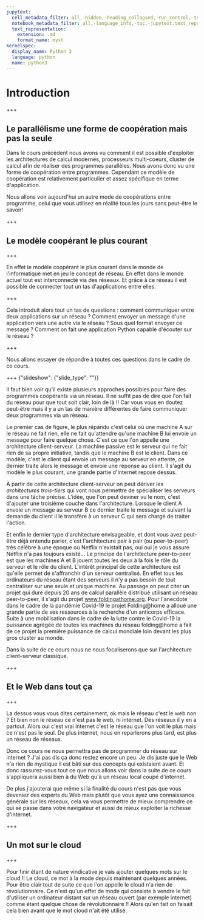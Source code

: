 ```yaml
---
jupytext:
  cell_metadata_filter: all,-hidden,-heading_collapsed,-run_control,-trusted
  notebook_metadata_filter: all,-language_info,-toc,-jupytext.text_representation.jupytext_version,-jupytext.text_representation.format_version
  text_representation:
    extension: .md
    format_name: myst
kernelspec:
  display_name: Python 3
  language: python
  name: python3
---
```


# Introduction

+++

## Le parallélisme une forme de coopération mais pas la seule

Dans le cours précédent nous avons vu comment il est possible d'exploiter les architectures de calcul modernes, processeurs multi-coeurs, cluster de calcul afin de réaliser des programmes parallèles. Nous avons donc vu une forme de coopération entre programmes. Cependant ce modèle de coopération est relativement particulier et assez spécifique en terme d'application.  

Nous allons voir aujourd'hui un autre mode de coopérations entre programme, celui que vous utilisez en réalité tous les jours sans peut-être le savoir!

+++

## Le modèle coopérant le plus courant

+++

En effet le modèle coopérant le plus courant dans le monde de l'informatique met en jeu le concept de réseau. En effet dans le monde actuel tout est interconnecté via des réseaux. Et grâce à ce réseau il est possible de connecter tout un tas d'applications entre elles.

+++

Cela introduit alors tout un tas de questions : comment communiquer entre deux applications sur un réseau ? Comment envoyer un message d'une application vers une autre via le réseau ? Sous quel format envoyer ce message ? Comment on fait une application Python capable d'écouter sur le réseau ?

+++

Nous allons essayer de répondre à toutes ces questions dans le cadre de ce cours.

+++ {"slideshow": {"slide_type": ""}}

Il faut bien voir qu'il existe plusieurs approches possibles pour faire des programmes coopérants via un réseau. Il ne suffit pas de dire que l'on fait du réseau pour que tout soit clair, loin de là !! Car vous vous en doutez peut-être mais il y a un tas de manière différentes de faire communiquer deux programmes via un réseau. 

Le premier cas de figure, le plus répandu c'est celui où une machine A sur le réseau ne fait rien, elle ne fait qu'attendre qu'une machine B lui envoie un message pour faire quelque chose. C'est ce que l'on appelle une architecture client-serveur. La machine passive est le serveur qui ne fait rien de sa propre initiative, tandis que le machine B est le client. Dans ce modèle, c'est le client qui envoie un message au serveur en attente, ce dernier traite alors le message et envoie une réponse au client. Il s'agit du modèle le plus courant, une grande partie d'Internet repose dessus.

À partir de cette architecture client-serveur on peut dériver les *architectures trois-tiers* qui vont nous permettre de spécialiser les serveurs dans une tâche précise. L'idée, que l'on peut deviner vu le nom, c'est d'ajouter une troisième couche dans l'architecture. Lorsque le client A envoie un message au serveur B ce dernier traite le message et suivant la demande du client il le transfère à un serveur C qui sera chargé de traiter l'action. 

Et enfin le dernier type d'architecture envisageable, et dont vous avez peut-être déjà entendu parler, c'est l'architecture pair à pair (ou peer-to-peer) très célèbre à une époque où Netflix n'existait pas, oui oui je vous assure Netflix n'a pas toujours existé... Le principe de l'architecture peer-to-peer est que les machines A et B jouent toutes les deux à la fois le rôle du serveur et le rôle du client. L'intérêt principal de cette architecture est qu'elle permet de s'affranchir d'un serveur centralisé. En effet tous les ordinateurs du réseau étant des serveurs il n'y a pas besoin de tout centraliser sur une seule et unique machine. Au passage on peut citer un projet qui dure depuis 20 ans de calcul parallèle distribué utilisant un réseau peer-to-peer, il s'agit du projet www.foldingathome.org. Pour l'anecdote dans le cadre de la pandémie Covid-19 le projet Folding@home a alloué une grande partie de ses ressources à la recherche d'un anticorps efficace. Suite à une mobilisation dans le cadre de la lutte contre le Covid-19 la puissance agrégée de toutes les machines du réseau folding@home a fait de ce projet la première puissance de calcul mondiale loin devant les plus gros cluster au monde. 

Dans la suite de ce cours nous ne nous focaliserons que sur l'architecture client-serveur classique.

+++

## Et le Web dans tout ça

+++

La dessus vous vous dites certainement, ok mais le réseau c'est le web non ? Et bien non le réseau ce n'est pas le web, ni internet. Des réseaux il y en a partout. Alors oui c'est vrai internet c'est le réseau que l'on voit le plus mais ce n'est pas le seul. De plus internet, nous en reparlerons plus tard, est plus un réseau de réseaux. 

Donc ce cours ne nous permettra pas de programmer du réseau sur internet ? J'ai pas dis ça donc restez encore un peu. Je dis juste que le Web n'a rien de mystique il est bâti sur des concepts qui existaient avant. Et donc rassurez-vous tout ce que nous allons voir dans la suite de ce cours s'appliquera aussi bien à du Web qu'à un réseau local coupé d'internet. 

De plus j'ajouterai que même si la finalité du cours n'est pas que vous deveniez des experts du Web mais plutôt que vous ayez une connaissance générale sur les réseaux, cela va vous permettre de mieux comprendre ce qui se passe dans votre navigateur et aussi de mieux exploiter la richesse d'internet.

+++

## Un mot sur le cloud

+++

Pour finir étant de nature vindicative je vais ajouter quelques mots sur le cloud !! Le cloud, ce mot à la mode depuis maintenant quelques années. Pour être clair tout de suite ce que l'on appelle le cloud n'a rien de révolutionnaire. Ce n'est qu'un effet de mode qui consiste à vendre le fait d'utiliser un ordinateur distant sur un réseau ouvert (par exemple internet) comme étant quelque chose de révolutionnaire !! Alors qu'en fait on faisait cela bien avant que le mot cloud n'ait été utilisé.

